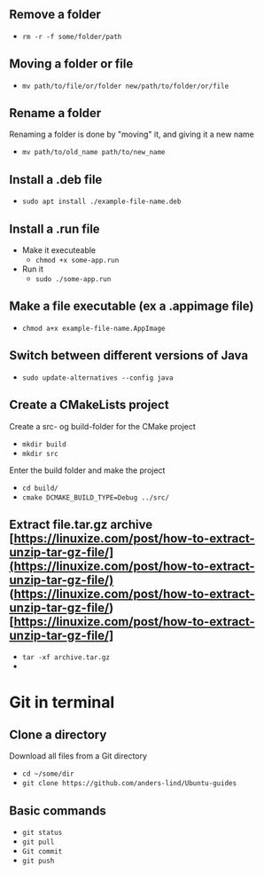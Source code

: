 ## Remove a folder
- `rm -r -f some/folder/path`


## Moving a folder or file
- `mv path/to/file/or/folder new/path/to/folder/or/file` 


## Rename a folder
Renaming a folder is done by "moving" it, and giving it a new name
- `mv path/to/old_name path/to/new_name`


## Install a .deb file
- `sudo apt install ./example-file-name.deb`


## Install a .run file
- Make it executeable
  - `chmod +x some-app.run`
- Run it
  - `sudo ./some-app.run`


## Make a file executable (ex a .appimage file)
- `chmod a+x example-file-name.AppImage`


## Switch between different versions of Java
- `sudo update-alternatives --config java`


## Create a CMakeLists project
Create a src- og build-folder for the CMake project
- `mkdir build`
- `mkdir src`

Enter the build folder and make the project
- `cd build/`
- `cmake DCMAKE_BUILD_TYPE=Debug ../src/`


## Extract file.tar.gz archive [https://linuxize.com/post/how-to-extract-unzip-tar-gz-file/](https://linuxize.com/post/how-to-extract-unzip-tar-gz-file/)  (https://linuxize.com/post/how-to-extract-unzip-tar-gz-file/)[https://linuxize.com/post/how-to-extract-unzip-tar-gz-file/]
- `tar -xf archive.tar.gz`
- 


# Git in terminal
## Clone a directory
Download all files from a Git directory
- `cd ~/some/dir`
- `git clone https://github.com/anders-lind/Ubuntu-guides`

## Basic commands
- `git status`
- `git pull`
- `Git commit`
- `git push`
